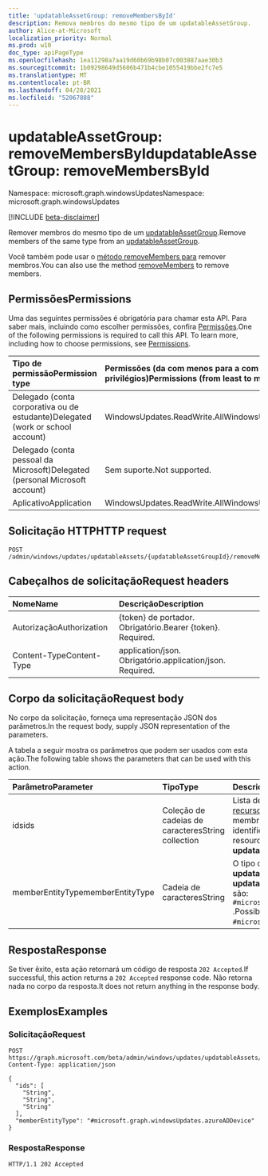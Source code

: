 ```yaml
---
title: 'updatableAssetGroup: removeMembersById'
description: Remova membros do mesmo tipo de um updatableAssetGroup.
author: Alice-at-Microsoft
localization_priority: Normal
ms.prod: w10
doc_type: apiPageType
ms.openlocfilehash: 1ea11298a7aa19d60b69b98b07c003887aae30b3
ms.sourcegitcommit: 1b09298649d5606b471b4cbe1055419bbe2fc7e5
ms.translationtype: MT
ms.contentlocale: pt-BR
ms.lasthandoff: 04/28/2021
ms.locfileid: "52067888"
---
```

# <a name="updatableassetgroup-removemembersbyid"></a><span data-ttu-id="1c7e7-103">updatableAssetGroup: removeMembersById</span><span class="sxs-lookup"><span data-stu-id="1c7e7-103">updatableAssetGroup: removeMembersById</span></span>
<span data-ttu-id="1c7e7-104">Namespace: microsoft.graph.windowsUpdates</span><span class="sxs-lookup"><span data-stu-id="1c7e7-104">Namespace: microsoft.graph.windowsUpdates</span></span>

[!INCLUDE [beta-disclaimer](../../includes/beta-disclaimer.md)]

<span data-ttu-id="1c7e7-105">Remover membros do mesmo tipo de um [updatableAssetGroup](../resources/windowsupdates-updatableassetgroup.md).</span><span class="sxs-lookup"><span data-stu-id="1c7e7-105">Remove members of the same type from an [updatableAssetGroup](../resources/windowsupdates-updatableassetgroup.md).</span></span>

<span data-ttu-id="1c7e7-106">Você também pode usar o [método removeMembers para](windowsupdates-updatableassetgroup-removemembers.md) remover membros.</span><span class="sxs-lookup"><span data-stu-id="1c7e7-106">You can also use the method [removeMembers](windowsupdates-updatableassetgroup-removemembers.md) to remove members.</span></span>

## <a name="permissions"></a><span data-ttu-id="1c7e7-107">Permissões</span><span class="sxs-lookup"><span data-stu-id="1c7e7-107">Permissions</span></span>
<span data-ttu-id="1c7e7-p101">Uma das seguintes permissões é obrigatória para chamar esta API. Para saber mais, incluindo como escolher permissões, confira [Permissões](/graph/permissions-reference).</span><span class="sxs-lookup"><span data-stu-id="1c7e7-p101">One of the following permissions is required to call this API. To learn more, including how to choose permissions, see [Permissions](/graph/permissions-reference).</span></span>

|<span data-ttu-id="1c7e7-110">Tipo de permissão</span><span class="sxs-lookup"><span data-stu-id="1c7e7-110">Permission type</span></span>|<span data-ttu-id="1c7e7-111">Permissões (da com menos para a com mais privilégios)</span><span class="sxs-lookup"><span data-stu-id="1c7e7-111">Permissions (from least to most privileged)</span></span>|
|:---|:---|
|<span data-ttu-id="1c7e7-112">Delegado (conta corporativa ou de estudante)</span><span class="sxs-lookup"><span data-stu-id="1c7e7-112">Delegated (work or school account)</span></span>|<span data-ttu-id="1c7e7-113">WindowsUpdates.ReadWrite.All</span><span class="sxs-lookup"><span data-stu-id="1c7e7-113">WindowsUpdates.ReadWrite.All</span></span>|
|<span data-ttu-id="1c7e7-114">Delegado (conta pessoal da Microsoft)</span><span class="sxs-lookup"><span data-stu-id="1c7e7-114">Delegated (personal Microsoft account)</span></span>|<span data-ttu-id="1c7e7-115">Sem suporte.</span><span class="sxs-lookup"><span data-stu-id="1c7e7-115">Not supported.</span></span>|
|<span data-ttu-id="1c7e7-116">Aplicativo</span><span class="sxs-lookup"><span data-stu-id="1c7e7-116">Application</span></span>|<span data-ttu-id="1c7e7-117">WindowsUpdates.ReadWrite.All</span><span class="sxs-lookup"><span data-stu-id="1c7e7-117">WindowsUpdates.ReadWrite.All</span></span>|

## <a name="http-request"></a><span data-ttu-id="1c7e7-118">Solicitação HTTP</span><span class="sxs-lookup"><span data-stu-id="1c7e7-118">HTTP request</span></span>

<!-- {
  "blockType": "ignored"
}
-->
``` http
POST /admin/windows/updates/updatableAssets/{updatableAssetGroupId}/removeMembersById
```

## <a name="request-headers"></a><span data-ttu-id="1c7e7-119">Cabeçalhos de solicitação</span><span class="sxs-lookup"><span data-stu-id="1c7e7-119">Request headers</span></span>
|<span data-ttu-id="1c7e7-120">Nome</span><span class="sxs-lookup"><span data-stu-id="1c7e7-120">Name</span></span>|<span data-ttu-id="1c7e7-121">Descrição</span><span class="sxs-lookup"><span data-stu-id="1c7e7-121">Description</span></span>|
|:---|:---|
|<span data-ttu-id="1c7e7-122">Autorização</span><span class="sxs-lookup"><span data-stu-id="1c7e7-122">Authorization</span></span>|<span data-ttu-id="1c7e7-p102">{token} de portador. Obrigatório.</span><span class="sxs-lookup"><span data-stu-id="1c7e7-p102">Bearer {token}. Required.</span></span>|
|<span data-ttu-id="1c7e7-125">Content-Type</span><span class="sxs-lookup"><span data-stu-id="1c7e7-125">Content-Type</span></span>|<span data-ttu-id="1c7e7-p103">application/json. Obrigatório.</span><span class="sxs-lookup"><span data-stu-id="1c7e7-p103">application/json. Required.</span></span>|

## <a name="request-body"></a><span data-ttu-id="1c7e7-128">Corpo da solicitação</span><span class="sxs-lookup"><span data-stu-id="1c7e7-128">Request body</span></span>
<span data-ttu-id="1c7e7-129">No corpo da solicitação, forneça uma representação JSON dos parâmetros.</span><span class="sxs-lookup"><span data-stu-id="1c7e7-129">In the request body, supply JSON representation of the parameters.</span></span>

<span data-ttu-id="1c7e7-130">A tabela a seguir mostra os parâmetros que podem ser usados com esta ação.</span><span class="sxs-lookup"><span data-stu-id="1c7e7-130">The following table shows the parameters that can be used with this action.</span></span>

|<span data-ttu-id="1c7e7-131">Parâmetro</span><span class="sxs-lookup"><span data-stu-id="1c7e7-131">Parameter</span></span>|<span data-ttu-id="1c7e7-132">Tipo</span><span class="sxs-lookup"><span data-stu-id="1c7e7-132">Type</span></span>|<span data-ttu-id="1c7e7-133">Descrição</span><span class="sxs-lookup"><span data-stu-id="1c7e7-133">Description</span></span>|
|:---|:---|:---|
|<span data-ttu-id="1c7e7-134">ids</span><span class="sxs-lookup"><span data-stu-id="1c7e7-134">ids</span></span>|<span data-ttu-id="1c7e7-135">Coleção de cadeias de caracteres</span><span class="sxs-lookup"><span data-stu-id="1c7e7-135">String collection</span></span>|<span data-ttu-id="1c7e7-136">Lista de identificadores correspondentes aos [recursos updatableAsset](../resources/windowsupdates-updatableasset.md) a remover como membros do **updatableAssetGroup**.</span><span class="sxs-lookup"><span data-stu-id="1c7e7-136">List of identifiers corresponding to the [updatableAsset](../resources/windowsupdates-updatableasset.md) resources to remove as members of the **updatableAssetGroup**.</span></span>|
|<span data-ttu-id="1c7e7-137">memberEntityType</span><span class="sxs-lookup"><span data-stu-id="1c7e7-137">memberEntityType</span></span>|<span data-ttu-id="1c7e7-138">Cadeia de caracteres</span><span class="sxs-lookup"><span data-stu-id="1c7e7-138">String</span></span>|<span data-ttu-id="1c7e7-139">O tipo completo dos **recursos updatableAsset.**</span><span class="sxs-lookup"><span data-stu-id="1c7e7-139">The full type of the **updatableAsset** resources.</span></span> <span data-ttu-id="1c7e7-140">Os valores possíveis são: `#microsoft.graph.windowsUpdates.azureADDevice` .</span><span class="sxs-lookup"><span data-stu-id="1c7e7-140">Possible values are: `#microsoft.graph.windowsUpdates.azureADDevice`.</span></span>|

## <a name="response"></a><span data-ttu-id="1c7e7-141">Resposta</span><span class="sxs-lookup"><span data-stu-id="1c7e7-141">Response</span></span>

<span data-ttu-id="1c7e7-142">Se tiver êxito, esta ação retornará um código de resposta `202 Accepted`.</span><span class="sxs-lookup"><span data-stu-id="1c7e7-142">If successful, this action returns a `202 Accepted` response code.</span></span> <span data-ttu-id="1c7e7-143">Não retorna nada no corpo da resposta.</span><span class="sxs-lookup"><span data-stu-id="1c7e7-143">It does not return anything in the response body.</span></span>

## <a name="examples"></a><span data-ttu-id="1c7e7-144">Exemplos</span><span class="sxs-lookup"><span data-stu-id="1c7e7-144">Examples</span></span>

### <a name="request"></a><span data-ttu-id="1c7e7-145">Solicitação</span><span class="sxs-lookup"><span data-stu-id="1c7e7-145">Request</span></span>
<!-- {
  "blockType": "request",
  "name": "updatableassetgroup_removemembersbyid"
}
-->
``` http
POST https://graph.microsoft.com/beta/admin/windows/updates/updatableAssets/{updatableAssetGroupId}/removeMembersById
Content-Type: application/json

{
  "ids": [
    "String",
    "String",
    "String"
  ],
  "memberEntityType": "#microsoft.graph.windowsUpdates.azureADDevice"
}
```

### <a name="response"></a><span data-ttu-id="1c7e7-146">Resposta</span><span class="sxs-lookup"><span data-stu-id="1c7e7-146">Response</span></span>

<!-- {
  "blockType": "response",
  "truncated": true
}
-->
``` http
HTTP/1.1 202 Accepted
```

